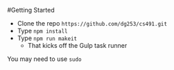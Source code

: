 #Getting Started
* Clone the repo `https://github.com/dg253/cs491.git`
* Type `npm install`
* Type `npm run makeit`
	* That kicks off the Gulp task runner

You may need to use `sudo`
